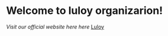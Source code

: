 # Welcome to luloy organizarion!
*Visit our official website here*
*here* [Luloy](https://luloy.netlify.app)
